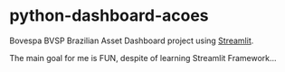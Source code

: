 # python-dashboard-acoes

Bovespa BVSP Brazilian Asset Dashboard project using [Streamlit](https://streamlit.io/).

The main goal for me is FUN, despite of learning Streamlit Framework...


